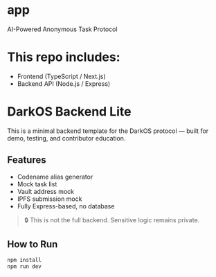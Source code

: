 # app
AI-Powered Anonymous Task Protocol

# This repo includes:

- Frontend (TypeScript / Next.js)
- Backend API (Node.js / Express)

# DarkOS Backend Lite

This is a minimal backend template for the DarkOS protocol — built for demo, testing, and contributor education.

## Features

- Codename alias generator
- Mock task list
- Vault address mock
- IPFS submission mock
- Fully Express-based, no database

> 🔒 This is not the full backend. Sensitive logic remains private.

## How to Run

```bash
npm install
npm run dev
